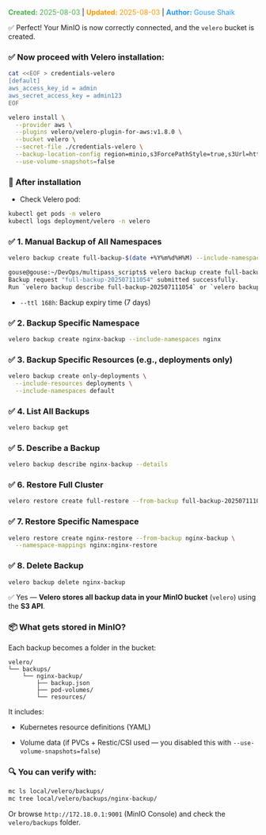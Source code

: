 <span style="color:#4caf50;"><b>Created:</b> 2025-08-03</span> | <span style="color:#ff9800;"><b>Updated:</b> 2025-08-03</span> | <span style="color:#2196f3;"><b>Author:</b> Gouse Shaik</span>

✅ Perfect! Your MinIO is now correctly connected, and the `velero` bucket is created.

### ✅ Now proceed with Velero installation:
```bash
cat <<EOF > credentials-velero
[default]
aws_access_key_id = admin
aws_secret_access_key = admin123
EOF

velero install \
  --provider aws \
  --plugins velero/velero-plugin-for-aws:v1.8.0 \
  --bucket velero \
  --secret-file ./credentials-velero \
  --backup-location-config region=minio,s3ForcePathStyle=true,s3Url=http://172.18.0.1:9000 \
  --use-volume-snapshots=false

```
### 📌 After installation
- Check Velero pod:
```bash
kubectl get pods -n velero
kubectl logs deployment/velero -n velero
```
### ✅ 1. Manual Backup of All Namespaces

```bash
velero backup create full-backup-$(date +%Y%m%d%H%M) --include-namespaces '*' --ttl 168h

gouse@gouse:~/DevOps/multipass_scripts$ velero backup create full-backup-$(date +%Y%m%d%H%M) --include-namespaces '*' --ttl 168h
Backup request "full-backup-202507111054" submitted successfully.
Run `velero backup describe full-backup-202507111054` or `velero backup logs full-backup-202507111054` for more details.

```

- `--ttl 168h`: Backup expiry time (7 days)

### ✅ 2. Backup Specific Namespace

```bash
velero backup create nginx-backup --include-namespaces nginx
```

### ✅ 3. Backup Specific Resources (e.g., deployments only)

```bash
velero backup create only-deployments \
  --include-resources deployments \
  --include-namespaces default
```

### ✅ 4. List All Backups

```bash
velero backup get
```

### ✅ 5. Describe a Backup

```bash
velero backup describe nginx-backup --details
```

### ✅ 6. Restore Full Cluster

```bash
velero restore create full-restore --from-backup full-backup-202507111000
```

### ✅ 7. Restore Specific Namespace

```bash
velero restore create nginx-restore --from-backup nginx-backup \
  --namespace-mappings nginx:nginx-restore
```

### ✅ 8. Delete Backup

```bash
velero backup delete nginx-backup
```

✅ Yes — **Velero stores all backup data in your MinIO bucket** (`velero`) using the **S3 API**.

### 📦 What gets stored in MinIO?

Each backup becomes a folder in the bucket:

```
velero/
└── backups/
    └── nginx-backup/
        ├── backup.json
        ├── pod-volumes/
        └── resources/
```

It includes:

- Kubernetes resource definitions (YAML)
    
- Volume data (if PVCs + Restic/CSI used — you disabled this with `--use-volume-snapshots=false`)

### 🔍 You can verify with:

```bash
mc ls local/velero/backups/
mc tree local/velero/backups/nginx-backup/
```

Or browse `http://172.18.0.1:9001` (MinIO Console) and check the `velero/backups` folder.
